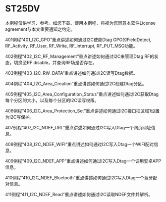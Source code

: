 # ST25DV

本例程仅供学习、参考。如您下载、使用本例程，将视为您同意本软件License agreement与本文重要通知之约定。

401例程“401_I2C_GPO”重点讲述如何通过I2C使能Dtag GPO的FieldDetect, RF_Activity, RF_User, RF_Write, RF_interrupt, RF_PUT_MSG功能。

402例程“402_I2C_RF_Management”重点讲述如何通过I2C来管理Dtag RF的状态，切换至RF disable，并查询RF场是否存在。

403例程“403_I2C_RW_DATA”重点讲述如何通过I2C读写Dtag数据。

404例程“404_I2C_Area_Creation”重点讲述如何通过I2C创建Dtag分区。

405例程“405_I2C_Area_Configuration_Status”重点讲述如何通过I2C获取Dtag每个分区的大小，以及每个分区的I2C读写权限。

406例程“406_I2C_Area_Protection_Set”重点讲述如何通过I2C接口把区域1设置为I2C写保护。

407例程“407_I2C_NDEF_URL”重点讲述如何通过I2C写入Dtag一个网页网址信息。

408例程“408_I2C_NDEF_WIFI”重点讲述如何通过I2C写入Dtag一个WIFI配对信息。

409例程“409_I2C_NDEF_APP”重点讲述如何通过I2C写入Dtag一个调用安卓APP信息。

410例程“410_I2C_NDEF_Bluetooth”重点讲述如何通过I2C写入Dtag一个蓝牙配对信息。

411例程“411_I2C_NDEF_Read”重点讲述如何通过I2C读取NDEF文件并解析。
